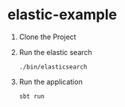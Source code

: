 # elastic-example

1) Clone the Project

2) Run the elastic search

    `./bin/elasticsearch`

3) Run the application

   `sbt run`
